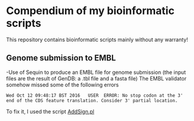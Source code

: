 # Compendium of my bioinformatic scripts
This repository contains bioinformatic scripts mainly without any warranty!

## Genome submission to EMBL
-Use of Sequin to produce an EMBL file for genome submission (the input files are the result of GenDB: a .tbl file and a fasta file) The EMBL validator somehow missed some of the following errors
```
Wed Oct 12 09:48:17 BST 2016   USER  ERROR: No stop codon at the 3' end of the CDS feature translation. Consider 3' partial location.
```
To fix it, I used the script [AddSign.pl](https://github.com/lsayaved/Hello-World/blob/master/AddSign.pl)
